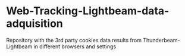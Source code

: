 # Web-Tracking-Lightbeam-data-adquisition
Repository with the 3rd party cookies data results from Thunderbeam-Lightbeam in different browsers and settings
